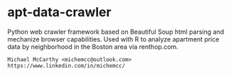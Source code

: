 # apt-data-crawler
Python web crawler framework based on Beautiful Soup html parsing and mechanize browser capabilities. Used with R to analyze apartment price data by neighborhood in the Boston area via renthop.com.

    Michael McCarthy <michemcc@outlook.com>
    https://www.linkedin.com/in/michemcc/
